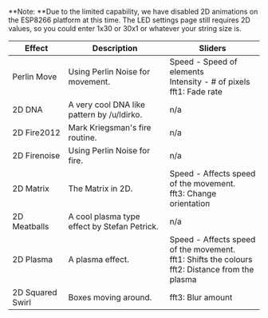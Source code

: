 **Note: **Due to the limited capability, we have disabled 2D animations on the ESP8266 platform at this time. The LED settings page still requires 2D values, so you could enter 1x30 or 30x1 or whatever your string size is.


| Effect | Description | Sliders
| --- | --- | ---
| Perlin Move | Using Perlin Noise for movement. | Speed - Speed of elements<br/>Intensity - # of pixels<br />fft1: Fade rate
| 2D DNA | A very cool DNA like pattern by /u/ldirko. | n/a
| 2D Fire2012 | Mark Kriegsman's fire routine. | n/a
| 2D Firenoise | Using Perlin Noise for fire. | n/a
| 2D Matrix | The Matrix in 2D. | Speed - Affects speed of the movement. <br /> fft3: Change orientation
| 2D Meatballs | A cool plasma type effect by Stefan Petrick. | n/a
| 2D Plasma | A plasma effect. | Speed - Affects speed of the movement. <br />  fft1: Shifts the colours <br />fft2: Distance from the plasma
| 2D Squared Swirl | Boxes moving around. | fft3: Blur amount
